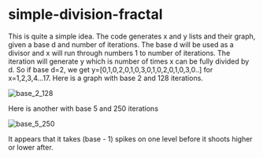 # simple-division-fractal
This is quite a simple idea. The code generates x and y lists and their graph, given a base d and number of iterations. The base d will be used as a divisor and x will run through numbers 1 to number of iterations. The iteration will generate y which is number of times x can be fully divided by d. So if base d=2, we get y=[0,1,0,2,0,1,0,3,0,1,0,2,0,1,0,3,0..] for x=1,2,3,4...17. 
Here is a graph with base 2 and 128 iterations.

![base_2_128](https://user-images.githubusercontent.com/53497039/152775551-7e5919a3-fecd-456e-ba6e-552b542a3db8.png)

Here is another with base 5 and 250 iterations

![base_5_250](https://user-images.githubusercontent.com/53497039/152775883-6932a22a-13cb-4d6c-8d3e-df808184b42b.png)

It appears that it takes (base - 1) spikes on one level before it shoots higher or lower after.
